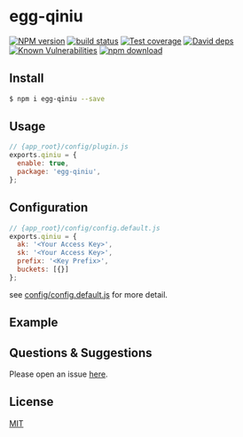 # egg-qiniu

[![NPM version][npm-image]][npm-url]
[![build status][travis-image]][travis-url]
[![Test coverage][codecov-image]][codecov-url]
[![David deps][david-image]][david-url]
[![Known Vulnerabilities][snyk-image]][snyk-url]
[![npm download][download-image]][download-url]

[npm-image]: https://img.shields.io/npm/v/egg-qiniu.svg?style=flat-square
[npm-url]: https://npmjs.org/package/egg-qiniu
[travis-image]: https://img.shields.io/travis/JKShare/egg-qiniu.svg?style=flat-square
[travis-url]: https://travis-ci.org/JKShare/egg-qiniu
[codecov-image]: https://img.shields.io/codecov/c/github/JKShare/egg-qiniu.svg?style=flat-square
[codecov-url]: https://codecov.io/github/JKShare/egg-qiniu?branch=master
[david-image]: https://img.shields.io/david/JKShare/egg-qiniu.svg?style=flat-square
[david-url]: https://david-dm.org/JKShare/egg-qiniu
[snyk-image]: https://snyk.io/test/npm/egg-qiniu/badge.svg?style=flat-square
[snyk-url]: https://snyk.io/test/npm/egg-qiniu
[download-image]: https://img.shields.io/npm/dm/egg-qiniu.svg?style=flat-square
[download-url]: https://npmjs.org/package/egg-qiniu

<!--
Description here.
-->

## Install

```bash
$ npm i egg-qiniu --save
```

## Usage

```js
// {app_root}/config/plugin.js
exports.qiniu = {
  enable: true,
  package: 'egg-qiniu',
};
```

## Configuration

```js
// {app_root}/config/config.default.js
exports.qiniu = {
  ak: '<Your Access Key>',
  sk: '<Your Access Key>',
  prefix: '<Key Prefix>',
  buckets: [{}]
};
```

see [config/config.default.js](config/config.default.js) for more detail.

## Example

<!-- example here -->

## Questions & Suggestions

Please open an issue [here](https://github.com/JKShare/egg-qiniu/issues).

## License

[MIT](LICENSE)
